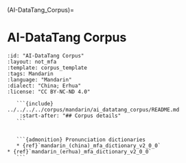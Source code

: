 
(AI-DataTang_Corpus)=
# AI-DataTang Corpus

``````{corpus} AI-DataTang Corpus
:id: "AI-DataTang Corpus"
:layout: not_mfa
:template: corpus_template
:tags: Mandarin
:language: "Mandarin"
:dialect: "China; Erhua"
:license: "CC BY-NC-ND 4.0"

   ```{include} ../../../../corpus/mandarin/ai_datatang_corpus/README.md
    :start-after: "## Corpus details"
   ```


   ```{admonition} Pronunciation dictionaries
   * {ref}`mandarin_(china)_mfa_dictionary_v2_0_0`
* {ref}`mandarin_(erhua)_mfa_dictionary_v2_0_0`
   ```
``````

